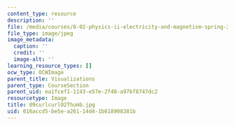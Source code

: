 ```yaml
---
content_type: resource
description: ''
file: /media/courses/8-02-physics-ii-electricity-and-magnetism-spring-2007/016accd5be5ea26114d41b618908381b_09curlcurl02Thumb.jpg
file_type: image/jpeg
image_metadata:
  caption: ''
  credit: ''
  image-alt: ''
learning_resource_types: []
ocw_type: OCWImage
parent_title: Visualizations
parent_type: CourseSection
parent_uid: ea1fcef1-1143-e57e-2f48-a97bf8747dc2
resourcetype: Image
title: 09curlcurl02Thumb.jpg
uid: 016accd5-be5e-a261-14d4-1b618908381b
---
```


